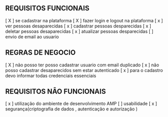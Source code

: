 ## REQUISITOS FUNCIONAIS

[ X ] se cadastrar na plataforma
[ X ] fazer login e logout na plataforma
[ x ] ver pessoas desaparecidas
[ x ] cadastrar pessoas desparecidas
[ x ] deletar pessoas desaparecidas
[ x ] atualizar pessoas desparecidas
[ ] envio de email ao usuario

## REGRAS DE NEGOCIO

[ X ] não posso ter posso cadastrar usuario com email duplicado
[ x ] não posso cadastrar desaparecidos sem estar autenticado
[ x ] para o cadastro devo informar todas credenciais essenciais

## REQUISITOS NÂO FUNCIONAIS 

[ x ] utilização do ambiente de desenvolvimento AMP
[ ] usabilidade
[ x ] segurança(criptografia de dados , autenticação e autorização )
